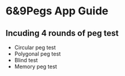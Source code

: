 # 6&9Pegs App Guide
## Incuding 4 rounds of peg test
* Circular peg test
* Polygonal peg test
* Blind test
* Memory peg test
